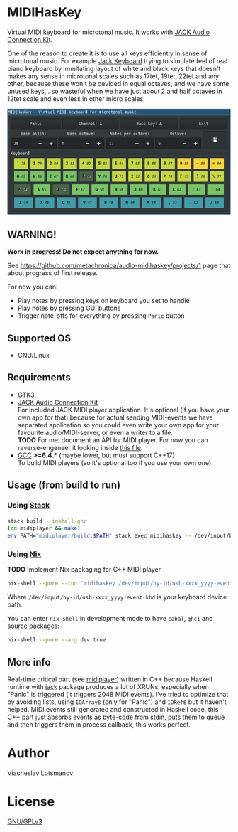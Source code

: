 # MIDIHasKey

Virtual MIDI keyboard for microtonal music.
It works with [JACK Audio Connection Kit](http://jackaudio.org/).

One of the reason to create it is to use all keys efficiently in sense of microtonal music.
For example [Jack Keyboard](http://jack-keyboard.sourceforge.net/) trying to simulate feel of real
piano keyboard by immitating layout of white and black keys that doesn't makes any sense in
microtonal scales such as 17tet, 19tet, 22tet and any other, because these won't be devided in
equal octaves, and we have some unused keys,‥ so wasteful when we have just about 2 and half octaves
in 12tet scale and even less in other micro scales.

![Screenshot](./artwork/readme-screenshot.png)

## WARNING!

**Work in progress! Do not expect anything for now.**

See https://github.com/metachronica/audio-midihaskey/projects/1 page that about progress of first
release.

For now you can:
* Play notes by pressing keys on keyboard you set to handle
* Play notes by pressing GUI buttons
* Trigger note-offs for everything by pressing `Panic` button

## Supported OS

* GNU/Linux

## Requirements

* [GTK3](https://www.gtk.org/)
* [JACK Audio Connection Kit](http://jackaudio.org/)  
  For included JACK MIDI player application. It's optional (if you have your own app for that)
  because for actual sending MIDI-events we have separated application so you could even write your
  own app for your favourite audio/MIDI-server, or even a writer to a file.  
  **TODO** For me: document an API for MIDI player. For now you can reverse-engeneer it looking
  inside [this file](./midiplayer/src/main.c++).
* [GCC](https://gcc.gnu.org/) __>=6.4.*__ (maybe lower, but must support C++17)  
  To build MIDI players (so it's optional too if you use your own one).

## Usage (from build to run)

### Using [Stack](https://haskellstack.org)

```bash
stack build --install-ghc
(cd midiplayer && make)
env PATH="midiplayer/build:$PATH" stack exec midihaskey -- /dev/input/by-id/usb-xxxx_yyyy-event-kbd
```

### Using [Nix](https://nixos.org/nix/)

**TODO** Implement Nix packaging for C++ MIDI player

```bash
nix-shell --pure --run 'midihaskey /dev/input/by-id/usb-xxxx_yyyy-event-kbd'
```

Where `/dev/input/by-id/usb-xxxx_yyyy-event-kbd` is your keyboard device path.

You can enter `nix-shell` in development mode to have `cabal`, `ghci` and source packages:

```bash
nix-shell --pure --arg dev true
```

## More info

Real-time critical part (see [midiplayer](./midiplayer)) written in C++ because Haskell runtime with
[jack](http://hackage.haskell.org/package/jack) package produces a lot of XRUNs, especially when
"Panic" is triggered (it triggers 2048 MIDI events). I've tried to optimize that by avoiding lists,
using `IOArray`s (only for "Panic") and `IORef`s but it haven't helped. MIDI events still generated
and constructed in Haskell code, this C++ part just absorbs events as byte-code from stdin, puts
them to queue and then triggers them in process callback, this works perfect.

# Author

Viacheslav Lotsmanov

# License

[GNU/GPLv3](./LICENSE)
